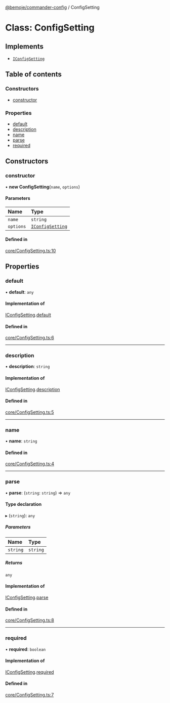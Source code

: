 [@bemoje/commander-config](https://github.com/bemoje/tsmono/blob/main/pkg/commander-config/docs/md/index.md) / ConfigSetting

# Class: ConfigSetting

## Implements

- [`IConfigSetting`](https://github.com/bemoje/tsmono/blob/main/pkg/commander-config/docs/md/interfaces/IConfigSetting.md)

## Table of contents

### Constructors

- [constructor](https://github.com/bemoje/tsmono/blob/main/pkg/commander-config/docs/md/classes/ConfigSetting.md#constructor)

### Properties

- [default](https://github.com/bemoje/tsmono/blob/main/pkg/commander-config/docs/md/classes/ConfigSetting.md#default)
- [description](https://github.com/bemoje/tsmono/blob/main/pkg/commander-config/docs/md/classes/ConfigSetting.md#description)
- [name](https://github.com/bemoje/tsmono/blob/main/pkg/commander-config/docs/md/classes/ConfigSetting.md#name)
- [parse](https://github.com/bemoje/tsmono/blob/main/pkg/commander-config/docs/md/classes/ConfigSetting.md#parse)
- [required](https://github.com/bemoje/tsmono/blob/main/pkg/commander-config/docs/md/classes/ConfigSetting.md#required)

## Constructors

### constructor

• **new ConfigSetting**(`name`, `options`)

#### Parameters

| Name | Type |
| :------ | :------ |
| `name` | `string` |
| `options` | [`IConfigSetting`](https://github.com/bemoje/tsmono/blob/main/pkg/commander-config/docs/md/interfaces/IConfigSetting.md) |

#### Defined in

[core/ConfigSetting.ts:10](https://github.com/bemoje/tsmono/blob/f74277c/pkg/commander-config/src/core/ConfigSetting.ts#L10)

## Properties

### default

• **default**: `any`

#### Implementation of

[IConfigSetting](https://github.com/bemoje/tsmono/blob/main/pkg/commander-config/docs/md/interfaces/IConfigSetting.md).[default](https://github.com/bemoje/tsmono/blob/main/pkg/commander-config/docs/md/interfaces/IConfigSetting.md#default)

#### Defined in

[core/ConfigSetting.ts:6](https://github.com/bemoje/tsmono/blob/f74277c/pkg/commander-config/src/core/ConfigSetting.ts#L6)

___

### description

• **description**: `string`

#### Implementation of

[IConfigSetting](https://github.com/bemoje/tsmono/blob/main/pkg/commander-config/docs/md/interfaces/IConfigSetting.md).[description](https://github.com/bemoje/tsmono/blob/main/pkg/commander-config/docs/md/interfaces/IConfigSetting.md#description)

#### Defined in

[core/ConfigSetting.ts:5](https://github.com/bemoje/tsmono/blob/f74277c/pkg/commander-config/src/core/ConfigSetting.ts#L5)

___

### name

• **name**: `string`

#### Defined in

[core/ConfigSetting.ts:4](https://github.com/bemoje/tsmono/blob/f74277c/pkg/commander-config/src/core/ConfigSetting.ts#L4)

___

### parse

• **parse**: (`string`: `string`) => `any`

#### Type declaration

▸ (`string`): `any`

##### Parameters

| Name | Type |
| :------ | :------ |
| `string` | `string` |

##### Returns

`any`

#### Implementation of

[IConfigSetting](https://github.com/bemoje/tsmono/blob/main/pkg/commander-config/docs/md/interfaces/IConfigSetting.md).[parse](https://github.com/bemoje/tsmono/blob/main/pkg/commander-config/docs/md/interfaces/IConfigSetting.md#parse)

#### Defined in

[core/ConfigSetting.ts:8](https://github.com/bemoje/tsmono/blob/f74277c/pkg/commander-config/src/core/ConfigSetting.ts#L8)

___

### required

• **required**: `boolean`

#### Implementation of

[IConfigSetting](https://github.com/bemoje/tsmono/blob/main/pkg/commander-config/docs/md/interfaces/IConfigSetting.md).[required](https://github.com/bemoje/tsmono/blob/main/pkg/commander-config/docs/md/interfaces/IConfigSetting.md#required)

#### Defined in

[core/ConfigSetting.ts:7](https://github.com/bemoje/tsmono/blob/f74277c/pkg/commander-config/src/core/ConfigSetting.ts#L7)
